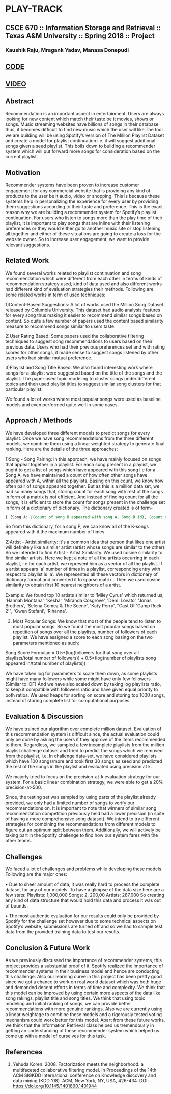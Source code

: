 # PLAY-TRACK
## CSCE 670 :: Information Storage and Retrieval :: Texas A&M University :: Spring 2018 :: Project


### Kaushik Raju, Mragank Yadav, Manasa Donepudi

## [CODE](https://github.com/kaushik16/PlayTrack)

## [VIDEO](https://www.youtube.com/watch?v=RgB1rVv7UxA&feature=youtu.be)

## Abstract

Recommendation is an important aspect in entertainment. Users are always looking for new content which match their taste be it movies, shows or songs. Music streaming websites have billions of songs in their database thus, it becomes difficult to find new music which the user will like.The tool we are building will be using Spotify’s version of The Million Playlist Dataset and create a model for playlist continuation i.e. it will suggest additional songs given a seed playlist. This boils down to building a recommender system which will put forward more songs for consideration based on the current playlist.

## Motivation

Recommender systems have been proven to increase customer engagement for any commercial website that is providing any kind of products to the user be it audio, video or shopping. This is because these systems help in personalizing the experience for every user by providing
them suggestions according to their taste and preference. This is the exact reason why we are building a recommender system for Spotify’s playlist continuation. For users who listen to songs more than the play time of their playlist, it is important to play songs that are inline with their listening preferences or they would either go to another music site or stop listening all together and either of these situations are going to create a loss for the website owner. So to increase user engagement, we want to provide relevant suggestions.

## Related Work

We found several works related to playlist continuation and song recommendation which were different from each other in terms of kinds of recommendation strategy used, kind of data used and also different works had different kind of evaluation strategies their methods. Following are some related works in term of used techniques:

1)Content-Based Suggestions: A lot of works used the Million Song Dataset released by Columbia University. This dataset had audio analysis features for every song thus making it easier to recommend similar songs based on content. So quite a few number of papers used the content based similarity measure to recommend songs similar to users taste.

2)User Rating Based: Some papers used the collaborative filtering techniques to suggest song recommendations to users based on their previous data. Users who had their previous preferences set and with rating scores for other songs, it made sense to suggest songs listened by other users who had similar mutual preference.

3)Playlist and Song Title Based: We also found interesting work where songs for a playlist were suggested based on the title of the songs and the playlist. The paper used topic modeling to cluster songs under different topics and then used playlist titles to suggest similar song clusters for that particular playlist.

We found a lot of works where most popular songs were used as baseline models and even performed quite well in some cases.

## Approach / Methods

We have developed three different models to predict songs for every playlist. Once we have song recommendations from the
three different models, we combine them using a linear weighted strategy to generate final ranking. Here are the details
of the three approaches:

1)Song - Song Pairing: In this approach, we have mainly focused on songs that appear together in a playlist. For each song present in a playlist, we ought to get a list of songs which have appeared with this song i.e for a Song A, we have maintained a count of how often other songs have appeared with A, within all the playlists. Basing on this count, we know how often pair of songs appeared together. But as this is a million data set, we had so many songs that, storing count for each song with rest of the songs in form of a matrix is not efficient. And instead of finding count for all the songs, it is efficient to store the count for songs present in the challenge set in form of a dictionary of dictionary. The dictionary created is of form-
```markdown
{ {Song A: [(count of song B appeared with song A, Song B id), (count of song C appeared with song A, Song C id),...]}, {Song B: [(count of song A appeared with song B, Song A id), (count of song C appeared with song B, Song C id),...]}, {...}, {..}...}}
```
So from this dictionary, for a song P, we can know all of the K-songs appeared with it the maximum number of times.

2)Artist - Artist similarity: It's a common idea that person that likes one artist will definitely like a similar artist (artist
whose songs are similar to the other). So we intended to find Artist - Artist Similarity. We used cosine similarity to find similar artists. Here we kept a note of all the artists occurring in each playlist, i.e for each artist, we represent him as a vector of all the playlist. If a artist appears 'a' number of times in a playlist, corresponding entry with respect to playlist is 'a'. We represented all these vectors in dictionary of dictionary format and converted it to sparse matrix . Then we used cosine similarity to obtain first 10
nearest neighbors of a artist.

Example: We found top 10 artists similar to 'Miley Cyrus' which returned us, 'Hannah Montana', 'Kesha', 'Miranda Cosgrove', 'Demi Lovato', 'Jonas Brothers', 'Selena Gomez & The Scene', 'Katy Perry', "Cast Of 'Camp Rock 2'", 'Gwen Stefani', 'Rihanna'.

3) Most Popular Songs: We know that most of the people tend to listen to most popular songs. So we found the most popular songs based on repetition of songs over all the playlists, number of followers of each playlist. We have assigned a score to each song basing on the two parameters mentioned as such:

Song Score Formulae = 0.5*(log(followers for that song over all playlists/total number of followers)) +
0.5*(log(number of playlists song appeared in/total number of playlists))

We have taken log for parameters to scale them down, as some playlists might have many followers while some might have only few followers (Similar to IDF) And we have also scaled down by taking log playlists ratio, to keep it compatible with followers ratio and have given equal priority to both ratios. We used heaps for sorting on score and storing top 1000 songs, instead of storing complete list for computational purposes.

## Evaluation & Discussion

We have trained our algorithm over complete million dataset. Evaluation of this recommendation system is difficult since, the actual evaluation could only be done by asking the users if they approve of the items recommended to them. Regardless, we sampled a few incomplete playlists from the million playlist challenge dataset and tried to predict the songs which we removed from the playlist, i.e. In challenge data-set, we have considered playlists which have 100 songs/more and took first 30 songs as seed and predicted the rest of the songs in the playlist and evaluated using precision at k.

We majorly tried to focus on the precision-at-k evaluation strategy for our system. For a basic linear combination strategy, we were able to get a 20% precision-at-500. 

Since, the testing set was sampled by using parts of the playlist already provided, we only had a limited number of songs to verify our recommendations on. It is important to note that winners of similar song recommendation competition previously held had a lower precision (in spite of having a more comprehensive song dataset).
We intend to try different strategies for combining the recommendations from different models to figure out an optimum split between them. Additionally, we will actively be taking part in the Spotify challenge to find how our system fares with the other teams.

## Challenges

We faced a lot of challenges and problems while developing these models. Following are the major ones:

• Due to sheer amount of data, it was really hard to process the complete dataset for any of our models. To have a glimpse of the data size here are a few stats:
Playlists: 1,000,000 Songs: 2, 200,00 Artists: 287,000 So creating any kind of data structure that would hold this data and process it was out of bounds.

• The most authentic evaluation for our results could only be provided by Spotify for the challenge set however due to some technical aspects on Spotify’s website, submissions are turned off and so we had to sample test data from the provided training data to test our results.

## Conclusion & Future Work

As we previously discussed the importance of recommender systems, this project provides a substantial proof of it. Spotify realized the importance of recommender systems in their business model and hence are conducting this challenge. Also our learning curve in this project has been pretty good since we got a chance to work on real world dataset which was both huge and demanded decent efforts in terms of time and complexity. We think that this model can be improved by using certain more aspects of the data like song rakings, playlist title and song titles. We think that using topic modeling and initial ranking of songs, we can provide better recommendations with more genuine rankings. Also we are currently using a linear weightage to combine these models and a rigorously tested voting mechanism could work better for this model. Apart from these future works, we think that the Information Retrieval class helped us tremendously in getting an understanding of these recommender system which helped us come up with a model of ourselves for this task.

## References

1) Yehuda Koren. 2008. Factorization meets the neighborhood: a multifaceted collaborative filtering model. In Proceedings of the 14th ACM SIGKDD international conference on Knowledge discovery and data mining (KDD '08). ACM, New York, NY, USA, 426-434. DOI: https://doi.org/10.1145/1401890.1401944
